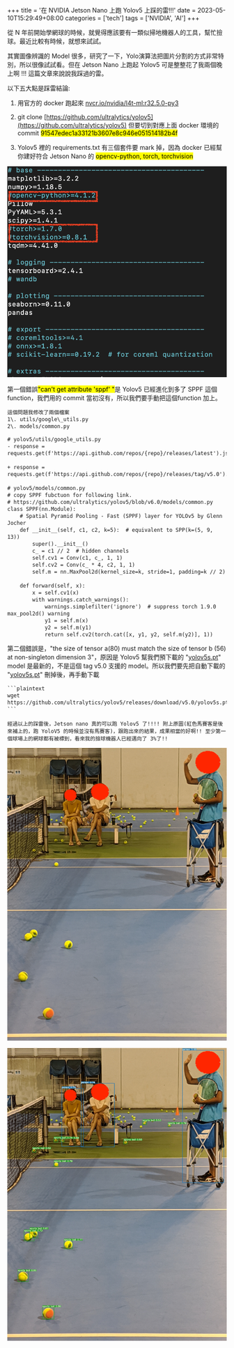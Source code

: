 +++
title = '在 NVIDIA Jetson Nano 上跑 Yolov5 上踩的雷!!!'
date = 2023-05-10T15:29:49+08:00
categories = ['tech']
tags = ['NVIDIA', 'AI']
+++

從 N 年前開始學網球的時候，就覺得應該要有一類似掃地機器人的工具，幫忙撿球。最近比較有時候，就想來試試。

其實圖像辨識的 Model 很多，研究了一下，Yolo演算法把圖片分割的方式非常特別，所以很像試試看。但在 Jetson Nano 上跑起 Yolov5 可是整整花了我兩個晚上啊 !!! 這篇文章來說說我踩過的雷。

以下五大點是踩雷結論:

1. 用官方的 docker 跑起來 [nvcr.io/nvidia/l4t-ml:r32.5.0-py3](http://nvcr.io/nvidia/l4t-ml:r32.5.0-py3)
    
2. git clone [https://github.com/ultralytics/yolov5](https://github.com/ultralytics/yolov5) 但要切到對應上面 docker 環境的commit <mark>91547edec1a33121b3607e8c946e051514182b4f</mark>
    
3. Yolov5 裡的 requirements.txt 有三個套件要 mark 掉，因為 docker 已經幫你建好符合 Jetson Nano 的 <mark>opencv-python, torch, torchvision</mark>
    

![](91e0e963-81ee-46b6-985e-c2f8f2fbd534.png)

第一個錯誤<mark>"can't get attribute 'sppf' "</mark>是 Yolov5 已經進化到多了 SPPF 這個function，我們用的 commit 當初沒有，所以我們要手動把這個function 加上。
    
    這個問題我修改了兩個檔案  
    1\. utils/google\_utils.py  
    2\. models/common.py
    

```plaintext
# yolov5/utils/google_utils.py
- response = requests.get(f'https://api.github.com/repos/{repo}/releases/latest').json() 

+ response = requests.get(f'https://api.github.com/repos/{repo}/releases/tag/v5.0').json() 

# yolov5/models/common.py 
# copy SPPF fubctuon for following link.
# https://github.com/ultralytics/yolov5/blob/v6.0/models/common.py
class SPPF(nn.Module):
    # Spatial Pyramid Pooling - Fast (SPPF) layer for YOLOv5 by Glenn Jocher
    def __init__(self, c1, c2, k=5):  # equivalent to SPP(k=(5, 9, 13))
        super().__init__()
        c_ = c1 // 2  # hidden channels
        self.cv1 = Conv(c1, c_, 1, 1)
        self.cv2 = Conv(c_ * 4, c2, 1, 1)
        self.m = nn.MaxPool2d(kernel_size=k, stride=1, padding=k // 2)

    def forward(self, x):
        x = self.cv1(x)
        with warnings.catch_warnings():
            warnings.simplefilter('ignore')  # suppress torch 1.9.0 max_pool2d() warning
            y1 = self.m(x)
            y2 = self.m(y1)
            return self.cv2(torch.cat([x, y1, y2, self.m(y2)], 1))
```

第二個錯誤是，"the size of tensor a(80) must match the size of tensor b (56) at non-singleton dimension 3"，原因是 Yolov5 幫我們預下載的 "[yolov5s.pt](http://yolov5s.pt)" model 是最新的，不是這個 tag v5.0 支援的 model。所以我們要先把自動下載的 "[yolov5s.pt](http://yolov5s.pt)" 刪掉後，再手動下載
    
    ```plaintext
    wget https://github.com/ultralytics/yolov5/releases/download/v5.0/yolov5s.pt
    ```
    
    經過以上的踩雷後，Jetson nano 真的可以跑 Yolov5 了!!!! 附上原圖(紅色馬賽客是後來補上的，跑 YoloV5 的時候並沒有馬賽客)，跟跑出來的結果，成果相當的好啊!! 至少第一個球場上的網球都有被標到，看來我的撿球機器人已經邁向了 3%了!!
    

![](62c5c439-ffd6-42f0-b782-28584cb546dd.jpeg)

![](e30fd96d-52bf-4e15-97c0-557732f732f0.jpeg)